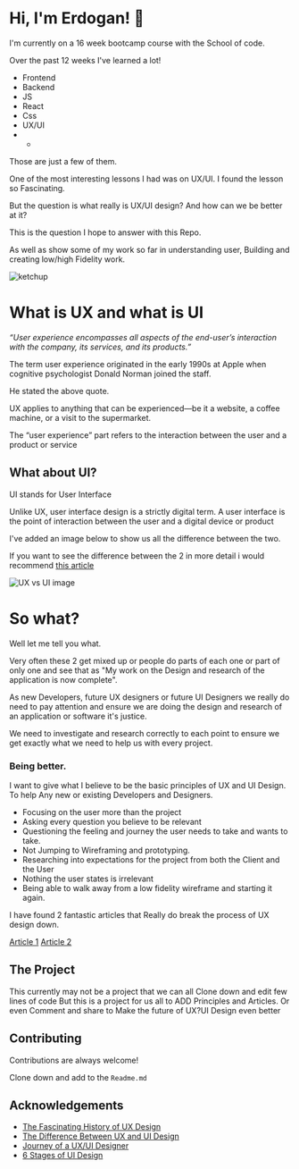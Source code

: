 
# Hi, I'm Erdogan! 👋

I'm currently on a 16 week bootcamp course with the School of code.

Over the past 12 weeks I've learned a lot!

- Frontend
- Backend
- JS
- React
- Css
- UX/UI
- -

Those are just a few of them. 

One of the most interesting lessons I had was on UX/UI.
I found the lesson so Fascinating. 

But the question is what really is UX/UI design? And how can we be better at it?

This is the question I hope to answer with this Repo.

As well as show some of my work so far in understanding user, Building and creating low/high Fidelity work.

![ketchup](https://miro.medium.com/max/700/1*EtDozx2EpMl3WlG1zCzfLw.png)



# What is UX and what is UI

_“User experience encompasses all aspects of the end-user’s interaction with the company, its services, and its products.”_

The term user experience originated in the early 1990s at Apple when cognitive psychologist Donald Norman joined the staff.

He stated the above quote.

UX applies to anything that can be experienced—be it a website, a coffee machine, or a visit to the supermarket. 

The “user experience” part refers to the interaction between the user and a product or service

## What about UI?

UI stands for User Interface

Unlike UX, user interface design is a strictly digital term. A user interface is the point of interaction between the user and a digital device or product

I've added an image below to show us all the difference between the two.

If you want to see the difference between the 2 in more detail i would recommend 
[this article](https://careerfoundry.com/en/blog/ux-design/the-difference-between-ux-and-ui-design-a-laymans-guide/)

![UX vs UI image](https://dpbnri2zg3lc2.cloudfront.net/en/wp-content/uploads/old-blog-uploads/difference-between-ux-and-ui.jpg)


# So what? 

Well let me tell you what.

Very often these 2 get mixed up or people do parts of each one or part of only one and see that as 
"My work on the Design and research of the application is now complete".

As new Developers, future UX designers or future UI Designers we really do need to pay attention and ensure we are doing the design and research
of an application or software it's justice. 

We need to investigate and research correctly to each point to ensure we get exactly what we need to help us with every project.

### Being better.

I want to give what I believe to be the basic principles of UX and UI Design. To help Any new or existing Developers and Designers.

- Focusing on the user more than the project
- Asking every question you believe to be relevant 
- Questioning the feeling and journey the user needs to take and wants to take.
- Not Jumping to Wireframing and prototyping.
- Researching into expectations for the project from both the Client and the User
- Nothing the user states is irrelevant 
- Being able to walk away from a low fidelity wireframe and starting it again. 

I have found 2 fantastic articles that Really do break the process of UX design down.

[Article 1](https://www.invisionapp.com/inside-design/6-stages-ux-process/)
[Article 2](https://uxdesign.cc/the-12-step-designers-journey-694de2568153)









## The Project

This currently may not be a project that we can all Clone down and edit few lines of code But this is a project for us all to ADD Principles and Articles.
Or even Comment and share to Make the future of UX?UI Design even better







## Contributing

Contributions are always welcome!

Clone down and add to the `Readme.md`

## Acknowledgements

 - [The Fascinating History of UX Design](https://careerfoundry.com/en/blog/ux-design/the-fascinating-history-of-ux-design-a-definitive-timeline/)
 - [The Difference Between UX and UI Design](https://careerfoundry.com/en/blog/ux-design/the-difference-between-ux-and-ui-design-a-laymans-guide/)
 - [Journey of a UX/UI Designer](https://blog.prototypr.io/my-journey-as-ui-ux-designer-678779a1d709)
 - [6 Stages of UI Design](https://www.youtube.com/watch?v=_6Tl2_eM0DE)

